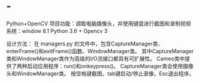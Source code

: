 # -
Python+OpenCV
项目功能：调取电脑摄像头，并使用键盘进行截图和录制视频
系统：window 8.1
Python 3.6 + Opencv 3

设计方法：
  在 managers.py 的文件中，包含CaptureManager类、enterFrame()和exitFrame()函数、WindowManager类。
  其中CaptureManager类和WindowManager类作为高级的I/O流接口都具有可扩展性。
  Cameo类中提供了两种启动应用程序：run()和onkeypress()。
  CaptureManager类会使用摄像头和WindowManager类。
  按空格键截图，tab键启动/停止录像，Esc退出程序。  
